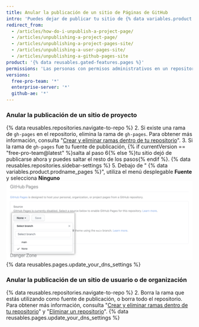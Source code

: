 ```yaml
---
title: Anular la publicación de un sitio de Páginas de GitHub
intro: 'Puedes dejar de publicar tu sitio de {% data variables.product.prodname_pages %} para que éste ya no esté disponible para el {% if currentVersion == "free-pro-team@latest" %}público{% else %}todos si utilizas {% data variables.product.product_location %}{% endif %}.'
redirect_from:
  - /articles/how-do-i-unpublish-a-project-page/
  - /articles/unpublishing-a-project-page/
  - /articles/unpublishing-a-project-pages-site/
  - /articles/unpublishing-a-user-pages-site/
  - /articles/unpublishing-a-github-pages-site
product: '{% data reusables.gated-features.pages %}'
permissions: 'Las personas con permisos administrativos en un repositorio pueden anular la publicación de un sitio de {% data variables.product.prodname_pages %}.'
versions:
  free-pro-team: '*'
  enterprise-server: '*'
  github-ae: '*'
---
```


### Anular la publicación de un sitio de proyecto

{% data reusables.repositories.navigate-to-repo %}
2. Si existe una rama de `gh-pages` en el repositorio, elimina la rama de `gh-pages`. Para obtener más información, consulta "[Crear y eliminar ramas dentro de tu repositorio](/articles/creating-and-deleting-branches-within-your-repository#deleting-a-branch)".
3. Si la rama de `gh-pages` fue tu fuente de publicación,
{% if currentVersion == "free-pro-team@latest" %}salta al paso 6{% else %}tu sitio dejó de publicarse ahora y puedes saltar el resto de los pasos{% endif %}.
{% data reusables.repositories.sidebar-settings %}
5. Debajo de "
{% data variables.product.prodname_pages %}", utiliza el menú desplegable **Fuente** y selecciona **Ninguno**
  ![Menú desplegable para seleccionar una fuente de publicación](/assets/images/help/pages/publishing-source-drop-down.png)
{% data reusables.pages.update_your_dns_settings %}

### Anular la publicación de un sitio de usuario o de organización

{% data reusables.repositories.navigate-to-repo %}
2. Borra la rama que estás utilizando como fuente de publicación, o borra todo el repositorio. Para obtener más información, consulta "[Crear y eliminar ramas dentro de tu repositorio](/articles/creating-and-deleting-branches-within-your-repository#deleting-a-branch)" y "[Eliminar un repositorio](/articles/deleting-a-repository)".
{% data reusables.pages.update_your_dns_settings %}
